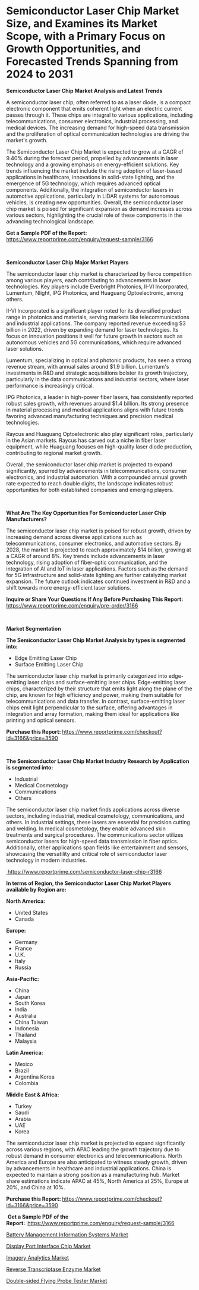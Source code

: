 <p><h1>Semiconductor Laser Chip Market Size, and Examines its Market Scope, with a Primary Focus on Growth Opportunities, and Forecasted Trends Spanning from 2024 to 2031</h1></p><p><strong>Semiconductor Laser Chip Market Analysis and Latest Trends</strong></p>
<p><p>A semiconductor laser chip, often referred to as a laser diode, is a compact electronic component that emits coherent light when an electric current passes through it. These chips are integral to various applications, including telecommunications, consumer electronics, industrial processing, and medical devices. The increasing demand for high-speed data transmission and the proliferation of optical communication technologies are driving the market's growth.</p><p>The Semiconductor Laser Chip Market is expected to grow at a CAGR of 9.40% during the forecast period, propelled by advancements in laser technology and a growing emphasis on energy-efficient solutions. Key trends influencing the market include the rising adoption of laser-based applications in healthcare, innovations in solid-state lighting, and the emergence of 5G technology, which requires advanced optical components. Additionally, the integration of semiconductor lasers in automotive applications, particularly in LiDAR systems for autonomous vehicles, is creating new opportunities. Overall, the semiconductor laser chip market is poised for significant expansion as demand increases across various sectors, highlighting the crucial role of these components in the advancing technological landscape.</p></p>
<p><strong>Get a Sample PDF of the Report:&nbsp;</strong> <a href="https://www.reportprime.com/enquiry/request-sample/3166">https://www.reportprime.com/enquiry/request-sample/3166</a></p>
<p>&nbsp;</p>
<p><strong>Semiconductor Laser Chip Major Market Players</strong></p>
<p><p>The semiconductor laser chip market is characterized by fierce competition among various players, each contributing to advancements in laser technologies. Key players include Everbright Photonics, II-VI Incorporated, Lumentum, Nlight, IPG Photonics, and Huaguang Optoelectronic, among others.  </p><p>II-VI Incorporated is a significant player noted for its diversified product range in photonics and materials, serving markets like telecommunications and industrial applications. The company reported revenue exceeding $3 billion in 2022, driven by expanding demand for laser technologies. Its focus on innovation positions it well for future growth in sectors such as autonomous vehicles and 5G communications, which require advanced laser solutions.</p><p>Lumentum, specializing in optical and photonic products, has seen a strong revenue stream, with annual sales around $1.9 billion. Lumentum's investments in R&D and strategic acquisitions bolster its growth trajectory, particularly in the data communications and industrial sectors, where laser performance is increasingly critical.</p><p>IPG Photonics, a leader in high-power fiber lasers, has consistently reported robust sales growth, with revenues around $1.4 billion. Its strong presence in material processing and medical applications aligns with future trends favoring advanced manufacturing techniques and precision medical technologies.</p><p>Raycus and Huaguang Optoelectronic also play significant roles, particularly in the Asian markets. Raycus has carved out a niche in fiber laser equipment, while Huaguang focuses on high-quality laser diode production, contributing to regional market growth.</p><p>Overall, the semiconductor laser chip market is projected to expand significantly, spurred by advancements in telecommunications, consumer electronics, and industrial automation. With a compounded annual growth rate expected to reach double digits, the landscape indicates robust opportunities for both established companies and emerging players.</p></p>
<p>&nbsp;</p>
<p><strong>What Are The Key Opportunities For Semiconductor Laser Chip Manufacturers?</strong></p>
<p><p>The semiconductor laser chip market is poised for robust growth, driven by increasing demand across diverse applications such as telecommunications, consumer electronics, and automotive sectors. By 2028, the market is projected to reach approximately $14 billion, growing at a CAGR of around 8%. Key trends include advancements in laser technology, rising adoption of fiber-optic communication, and the integration of AI and IoT in laser applications. Factors such as the demand for 5G infrastructure and solid-state lighting are further catalyzing market expansion. The future outlook indicates continued investment in R&D and a shift towards more energy-efficient laser solutions.</p></p>
<p><strong>Inquire or Share Your Questions If Any Before Purchasing This Report:</strong> <a href="https://www.reportprime.com/enquiry/pre-order/3166">https://www.reportprime.com/enquiry/pre-order/3166</a></p>
<p>&nbsp;</p>
<p><strong>Market Segmentation</strong></p>
<p><strong>The Semiconductor Laser Chip Market Analysis by types is segmented into:</strong></p>
<p><ul><li>Edge Emitting Laser Chip</li><li>Surface Emitting Laser Chip</li></ul></p>
<p><p>The semiconductor laser chip market is primarily categorized into edge-emitting laser chips and surface-emitting laser chips. Edge-emitting laser chips, characterized by their structure that emits light along the plane of the chip, are known for high efficiency and power, making them suitable for telecommunications and data transfer. In contrast, surface-emitting laser chips emit light perpendicular to the surface, offering advantages in integration and array formation, making them ideal for applications like printing and optical sensors.</p></p>
<p><strong>Purchase this Report:&nbsp;</strong><a href="https://www.reportprime.com/checkout?id=3166&price=3590">https://www.reportprime.com/checkout?id=3166&price=3590</a></p>
<p>&nbsp;</p>
<p><strong>The Semiconductor Laser Chip Market Industry Research by Application is segmented into:</strong></p>
<p><ul><li>Industrial</li><li>Medical Cosmetology</li><li>Communications</li><li>Others</li></ul></p>
<p><p>The semiconductor laser chip market finds applications across diverse sectors, including industrial, medical cosmetology, communications, and others. In industrial settings, these lasers are essential for precision cutting and welding. In medical cosmetology, they enable advanced skin treatments and surgical procedures. The communications sector utilizes semiconductor lasers for high-speed data transmission in fiber optics. Additionally, other applications span fields like entertainment and sensors, showcasing the versatility and critical role of semiconductor laser technology in modern industries.</p></p>
<p><a href="https://www.reportprime.com/semiconductor-laser-chip-r3166">&nbsp;https://www.reportprime.com/semiconductor-laser-chip-r3166</a></p>
<p><strong>In terms of Region, the Semiconductor Laser Chip Market Players available by Region are:</strong></p>
<p>
    <p> <strong> North America: </strong>
        <ul>
            <li>United States</li>
            <li>Canada</li>
        </ul>
        </p> 
    <p> <strong> Europe: </strong>
        <ul>
            <li>Germany</li>
            <li>France</li>
            <li>U.K.</li>
            <li>Italy</li>
            <li>Russia</li>
        </ul>
        </p> 
    <p> <strong> Asia-Pacific: </strong>
        <ul>
            <li>China</li>
            <li>Japan</li>
            <li>South Korea</li>
            <li>India</li>
            <li>Australia</li>
            <li>China Taiwan</li>
            <li>Indonesia</li>
            <li>Thailand</li>
            <li>Malaysia</li>
        </ul>
        </p> 
    <p> <strong> Latin America: </strong>
        <ul>
            <li>Mexico</li>
            <li>Brazil</li>
            <li>Argentina Korea</li>
            <li>Colombia</li>
        </ul>
        </p> 
    <p> <strong> Middle East & Africa: </strong>
        <ul>
            <li>Turkey</li>
            <li>Saudi</li>
            <li>Arabia</li>
            <li>UAE</li>
            <li>Korea</li>
        </ul>
    </p>
    </p>
<p><p>The semiconductor laser chip market is projected to expand significantly across various regions, with APAC leading the growth trajectory due to robust demand in consumer electronics and telecommunications. North America and Europe are also anticipated to witness steady growth, driven by advancements in healthcare and industrial applications. China is expected to maintain a strong position as a manufacturing hub. Market share estimations indicate APAC at 45%, North America at 25%, Europe at 20%, and China at 10%.</p></p>
<p><strong>Purchase this Report: </strong><a href="https://www.reportprime.com/checkout?id=3166&price=3590">https://www.reportprime.com/checkout?id=3166&price=3590</a></p>
<p>&nbsp;<strong>Get a Sample PDF of the Report:&nbsp;&nbsp;</strong><a href="https://www.reportprime.com/enquiry/request-sample/3166">https://www.reportprime.com/enquiry/request-sample/3166</a></p>
<p><strong></strong></p>
<p><p><a href="https://github.com/AfsanaMia652/Market-Research-Report-List-1/blob/main/battery-management-information-systems-market.md">Battery Management Information Systems Market</a></p><p><a href="https://github.com/dfs4ff/Market-Research-Report-List-1/blob/main/display-port-interface-chip-market.md">Display Port Interface Chip Market</a></p><p><a href="https://www.linkedin.com/pulse/global-imagery-analytics-industry-analysis-report-market-size-bcrle?trackingId=BuSoML%2FxQYG%2F2rRRl%2BqahA%3D%3D">Imagery Analytics Market</a></p><p><a href="https://www.linkedin.com/pulse/emerging-opportunities-challenges-global-reverse-transcriptase-slwae?trackingId=PfOkBy0eRXOehxQgxs1nrQ%3D%3D">Reverse Transcriptase Enzyme Market</a></p><p><a href="https://issuu.com/reportprime-2/docs/double-sided-flying-probe-tester-ma_221a59a8cf1498">Double-sided Flying Probe Tester Market</a></p></p>